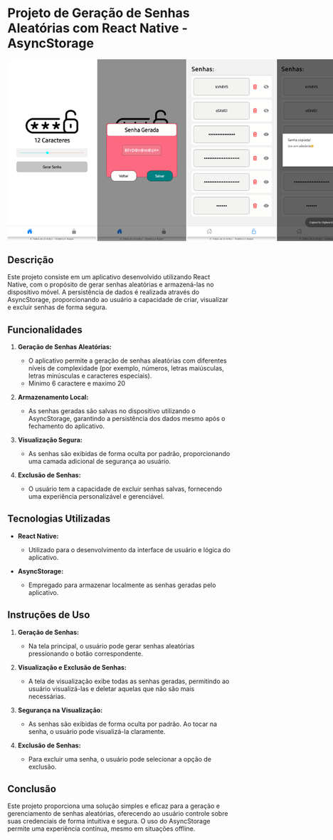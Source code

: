 # Projeto de Geração de Senhas Aleatórias com React Native - AsyncStorage

<div style="display: flex; gap: 2px;">
<img src="./assets/screenHome.png" alt="screenHome" style="width: 200px;"/>
<img src="./assets/screenSenhaGerada.png" alt="screenSenhaGerada" style="width: 200px;"/>
<img src="./assets/screenPassword.png" alt="screenPassword" style="width: 200px;"/>
<img src="./assets/screenCopy.png" alt="screenCopy" style="width: 200px;"/>
</div>

## Descrição

Este projeto consiste em um aplicativo desenvolvido utilizando React Native, com o propósito de gerar senhas aleatórias e armazená-las no dispositivo móvel. A persistência de dados é realizada através do AsyncStorage, proporcionando ao usuário a capacidade de criar, visualizar e excluir senhas de forma segura.

## Funcionalidades

1. **Geração de Senhas Aleatórias:**

   - O aplicativo permite a geração de senhas aleatórias com diferentes níveis de complexidade (por exemplo, números, letras maiúsculas, letras minúsculas e caracteres especiais).
   - Minimo 6 caractere e maximo 20

2. **Armazenamento Local:**

   - As senhas geradas são salvas no dispositivo utilizando o AsyncStorage, garantindo a persistência dos dados mesmo após o fechamento do aplicativo.

3. **Visualização Segura:**

   - As senhas são exibidas de forma oculta por padrão, proporcionando uma camada adicional de segurança ao usuário.

4. **Exclusão de Senhas:**
   - O usuário tem a capacidade de excluir senhas salvas, fornecendo uma experiência personalizável e gerenciável.

## Tecnologias Utilizadas

- **React Native:**

  - Utilizado para o desenvolvimento da interface de usuário e lógica do aplicativo.

- **AsyncStorage:**
  - Empregado para armazenar localmente as senhas geradas pelo aplicativo.

## Instruções de Uso

1. **Geração de Senhas:**

   - Na tela principal, o usuário pode gerar senhas aleatórias pressionando o botão correspondente.

2. **Visualização e Exclusão de Senhas:**

   - A tela de visualização exibe todas as senhas geradas, permitindo ao usuário visualizá-las e deletar aquelas que não são mais necessárias.

3. **Segurança na Visualização:**

   - As senhas são exibidas de forma oculta por padrão. Ao tocar na senha, o usuário pode visualizá-la claramente.

4. **Exclusão de Senhas:**
   - Para excluir uma senha, o usuário pode selecionar a opção de exclusão.

## Conclusão

Este projeto proporciona uma solução simples e eficaz para a geração e gerenciamento de senhas aleatórias, oferecendo ao usuário controle sobre suas credenciais de forma intuitiva e segura. O uso do AsyncStorage permite uma experiência contínua, mesmo em situações offline.
